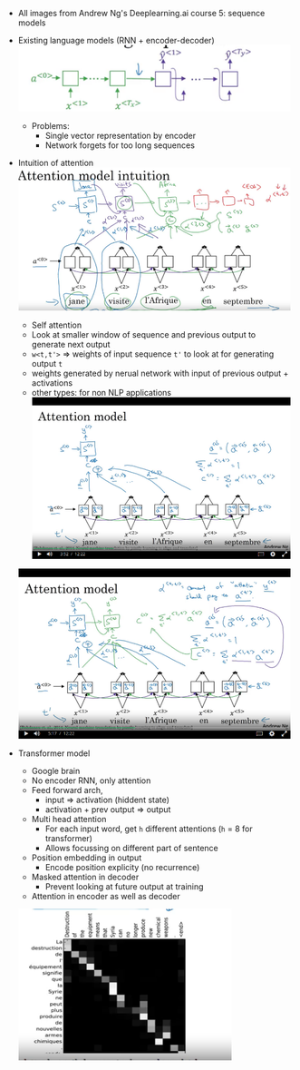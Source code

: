 - All images from Andrew Ng's Deeplearning.ai course 5: sequence models
- Existing language models (RNN + encoder-decoder)
    ![alt text](https://github.com/notitiam/ML-paper-notes/raw/master/attention%20is%20all%20you%20need/rnn.png "RNN")   
    - Problems:
        - Single vector representation by encoder
        - Network forgets for too long sequences
- Intuition of attention
    ![alt text](https://github.com/notitiam/ML-paper-notes/raw/master/attention%20is%20all%20you%20need/attention.png "RNN")   
    - Self attention
    - Look at smaller window of sequence and previous output to generate next output
    - `w<t,t'>` => weights of input sequence `t'` to look at for generating output `t`
    - weights generated by nerual network with input of previous output + activations
    - other types: for non NLP applications
    ![alt text](https://github.com/notitiam/ML-paper-notes/raw/master/attention%20is%20all%20you%20need/attention2.png "RNN")   

    ![alt text](https://github.com/notitiam/ML-paper-notes/raw/master/attention%20is%20all%20you%20need/attention-3.png "RNN")   
    
- Transformer model
    - Google brain
    - No encoder RNN, only attention
    - Feed forward arch, 
        - input => activation (hiddent state)
        - activation + prev output => output
    - Multi head attention
        - For each input word, get `h` different attentions (`h` = 8 for transformer)
        - Allows focussing on different part of sentence
    - Position embedding in output
        - Encode position explicity (no recurrence)
    - Masked attention in decoder
        - Prevent looking at future output at training
    - Attention in encoder as well as decoder
    
    ![alt text](https://github.com/notitiam/ML-paper-notes/raw/master/attention%20is%20all%20you%20need/attention-4.png "RNN")   
    
